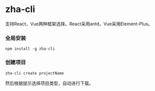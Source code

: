 # zha-cli

支持React，Vue两种框架选择。React采用antd，Vue采用Element-Plus。


### 全局安装
```
npm install -g zha-cli
```

### 创建项目
```
zha-cli create projectName
```

然后根据提示选择项目类型，自动进行下载。